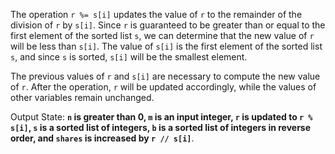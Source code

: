 The operation `r %= s[i]` updates the value of `r` to the remainder of the division of `r` by `s[i]`. Since `r` is guaranteed to be greater than or equal to the first element of the sorted list `s`, we can determine that the new value of `r` will be less than `s[i]`. The value of `s[i]` is the first element of the sorted list `s`, and since `s` is sorted, `s[i]` will be the smallest element.

The previous values of `r` and `s[i]` are necessary to compute the new value of `r`. After the operation, `r` will be updated accordingly, while the values of other variables remain unchanged.

Output State: **`n` is greater than 0, `m` is an input integer, `r` is updated to `r % s[i]`, `s` is a sorted list of integers, `b` is a sorted list of integers in reverse order, and `shares` is increased by `r // s[i]`**.